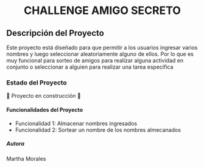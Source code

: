 <h1 align="center"> CHALLENGE AMIGO SECRETO </h1>

<h2> Descripción del Proyecto </h2>
<p>Este proyecto está diseñado para que permitir a los usuarios ingresar varios nombres y luego seleccionar aleatoriamente alguno de ellos. Por lo que es muy funcional para sorteo de amigos para realizar alguna actividad en conjunto o seleccionar a alguien para realizar una tarea específica </p>
<h3> Estado del Proyecto </h3>
<p>🚧 Proyecto en construcción 🚧</p>
<h4>Funcionalidades del Proyecto </h4>
<ul>
  <li>Funcionalidad 1: Almacenar nombres ingresados </li> 
  <li>Funcionalidad 2: Sortear un nombre de los nombres almecanados</li>
</ul>
<h5> Autora </h5>
  <p>Martha Morales</p> 

